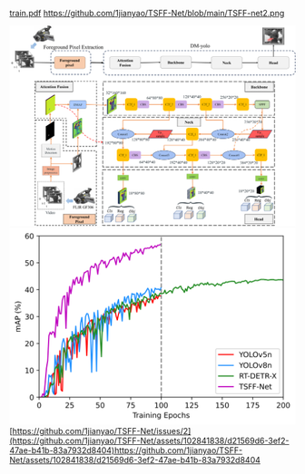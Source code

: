 
[train.pdf](https://github.com/1jianyao/TSFF-Net/blob/main/train.pdf)
https://github.com/1jianyao/TSFF-Net/blob/main/TSFF-net2.png

![image](https://github.com/1jianyao/TSFF-Net/blob/main/TSFF-net2.png)
![image](https://github.com/1jianyao/TSFF-Net/blob/main/train.png)
[https://github.com/1jianyao/TSFF-Net/issues/2](https://github.com/1jianyao/TSFF-Net/assets/102841838/d21569d6-3ef2-47ae-b41b-83a7932d8404)https://github.com/1jianyao/TSFF-Net/assets/102841838/d21569d6-3ef2-47ae-b41b-83a7932d8404
